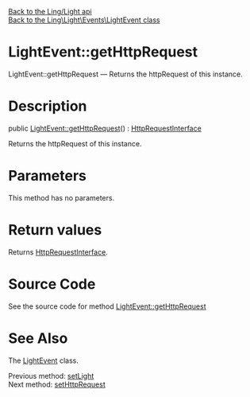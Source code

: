 [Back to the Ling/Light api](https://github.com/lingtalfi/Light/blob/master/doc/api/Ling/Light.md)<br>
[Back to the Ling\Light\Events\LightEvent class](https://github.com/lingtalfi/Light/blob/master/doc/api/Ling/Light/Events/LightEvent.md)


LightEvent::getHttpRequest
================



LightEvent::getHttpRequest — Returns the httpRequest of this instance.




Description
================


public [LightEvent::getHttpRequest](https://github.com/lingtalfi/Light/blob/master/doc/api/Ling/Light/Events/LightEvent/getHttpRequest.md)() : [HttpRequestInterface](https://github.com/lingtalfi/Light/blob/master/doc/api/Ling/Light/Http/HttpRequestInterface.md)




Returns the httpRequest of this instance.




Parameters
================

This method has no parameters.


Return values
================

Returns [HttpRequestInterface](https://github.com/lingtalfi/Light/blob/master/doc/api/Ling/Light/Http/HttpRequestInterface.md).








Source Code
===========
See the source code for method [LightEvent::getHttpRequest](https://github.com/lingtalfi/Light/blob/master/Events/LightEvent.php#L114-L117)


See Also
================

The [LightEvent](https://github.com/lingtalfi/Light/blob/master/doc/api/Ling/Light/Events/LightEvent.md) class.

Previous method: [setLight](https://github.com/lingtalfi/Light/blob/master/doc/api/Ling/Light/Events/LightEvent/setLight.md)<br>Next method: [setHttpRequest](https://github.com/lingtalfi/Light/blob/master/doc/api/Ling/Light/Events/LightEvent/setHttpRequest.md)<br>

